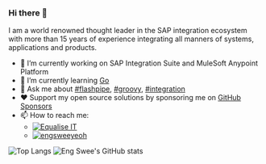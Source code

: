 ### Hi there 👋
I am a world renowned thought leader in the SAP integration ecosystem with more than 15 years of experience integrating all manners of systems, applications and products.

- 🔭 I’m currently working on SAP Integration Suite and MuleSoft Anypoint Platform
- 🌱 I’m currently learning [Go](https://go.dev)
- 💬 Ask me about [#flashpipe](https://github.com/engswee/flashpipe), [#groovy](https://www.sap-press.com/developing-groovy-scripts-for-sap-cloud-platform-integration_5121/), [#integration](https://equaliseit.com/services/)
- ❤️ Support my open source solutions by sponsoring me on [GitHub Sponsors](https://github.com/sponsors/engswee)
- 📫 How to reach me:
    - [![Equalise IT](https://img.shields.io/badge/Equalise%20IT-F7941E?style=flat)](https://equaliseit.com/contact/)
    - [![engsweeyeoh](https://img.shields.io/badge/engsweeyeoh-0077B5?style=flat&logo=Linkedin&logoColor=white)](https://www.linkedin.com/in/engsweeyeoh)

![Top Langs](https://github-readme-stats.vercel.app/api/top-langs/?username=engswee&layout=donut&size_weight=0.5&count_weight=0.5&theme=transparent) ![Eng Swee's GitHub stats](https://github-readme-stats.vercel.app/api?username=engswee&hide=contribs&show_icons=true&include_all_commits=true&theme=transparent)
